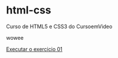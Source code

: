 # html-css
 Curso de HTML5 e CSS3 do CursoemVideo

wowee

<a href="https://joaopedro-souza-de-abreu.github.io/html-css/exercicios/ex001/index.html">Executar o exercicio 01